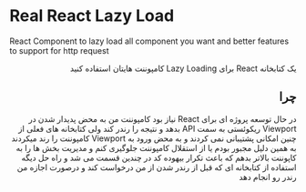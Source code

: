 # Real React Lazy Load
React Component to lazy load all component you want and better features to support for http request  
<div dir="rtl"  style="direction: rtl;text-align: right;">
    یک کتابخانه React برای Lazy Loading کامپوننت هایتان استفاده کنید 
</div>
<div dir="rtl"  style="direction: rtl;text-align: right;">

## چرا
در حال توسعه پروژه ای برای React نیاز بود کامپوننت من به محض پدیدار شدن در Viewport ریکوئستی به سمت API بدهد و نتیجه را رندر کند ولی کتابخانه های فعلی از چنین امکانی پشتیبانی نمی کردند و به محض ورود به Viewport کامپوننت را رند میکردند به همین دلیل مجبور بودم یا از استقلال کامپوننت جلوگیری کنم و مدیریت بخش ها را به کاپوننت بالاتر بدهم که باعث تکرار بیهوده کد در چندین قسمت می شد و راه حل دیگه استفاده از کتابخانه ای که قبل از رندر شدن از من درخواست کند و درصورت اجازه من رندر رو انجام دهد

</div>
